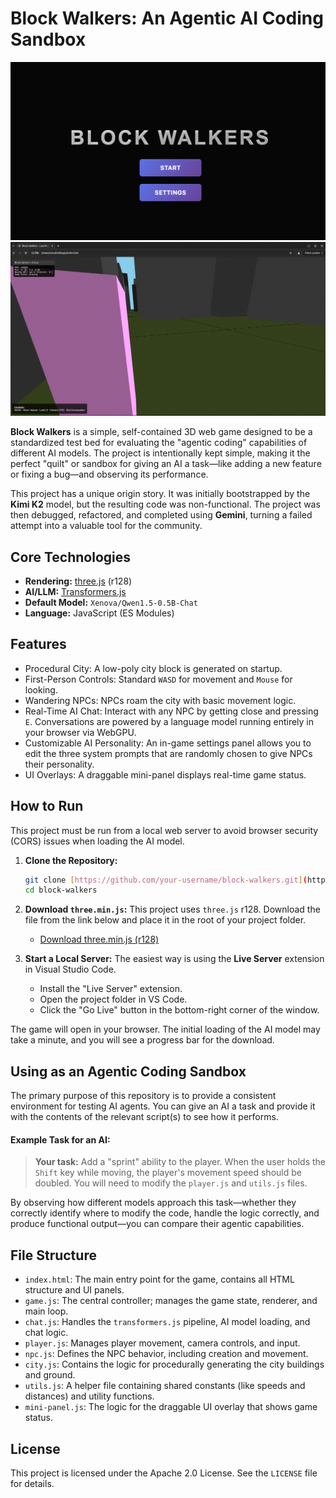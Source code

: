 # Block Walkers: An Agentic AI Coding Sandbox

![Block Walkers Gameplay](image2.png)
![Block Walkers Gameplay](image1.png)

**Block Walkers** is a simple, self-contained 3D web game designed to be a standardized test bed for evaluating the "agentic coding" capabilities of different AI models. The project is intentionally kept simple, making it the perfect "quilt" or sandbox for giving an AI a task—like adding a new feature or fixing a bug—and observing its performance.

This project has a unique origin story. It was initially bootstrapped by the **Kimi K2** model, but the resulting code was non-functional. The project was then debugged, refactored, and completed using **Gemini**, turning a failed attempt into a valuable tool for the community.

## Core Technologies

-   **Rendering:** [three.js](https://threejs.org/) (r128)
-   **AI/LLM:** [Transformers.js](https://github.com/xenova/transformers.js)
-   **Default Model:** `Xenova/Qwen1.5-0.5B-Chat`
-   **Language:** JavaScript (ES Modules)

## Features

-   Procedural City: A low-poly city block is generated on startup.
-   First-Person Controls: Standard `WASD` for movement and `Mouse` for looking.
-   Wandering NPCs: NPCs roam the city with basic movement logic.
-   Real-Time AI Chat: Interact with any NPC by getting close and pressing `E`. Conversations are powered by a language model running entirely in your browser via WebGPU.
-   Customizable AI Personality: An in-game settings panel allows you to edit the three system prompts that are randomly chosen to give NPCs their personality.
-   UI Overlays: A draggable mini-panel displays real-time game status.

## How to Run

This project must be run from a local web server to avoid browser security (CORS) issues when loading the AI model.

1.  **Clone the Repository:**
    ```bash
    git clone [https://github.com/your-username/block-walkers.git](https://github.com/your-username/block-walkers.git)
    cd block-walkers
    ```
2.  **Download `three.min.js`:**
    This project uses `three.js` r128. Download the file from the link below and place it in the root of your project folder.
    -   [Download three.min.js (r128)](https://cdnjs.cloudflare.com/ajax/libs/three.js/r128/three.min.js)

3.  **Start a Local Server:**
    The easiest way is using the **Live Server** extension in Visual Studio Code.
    -   Install the "Live Server" extension.
    -   Open the project folder in VS Code.
    -   Click the "Go Live" button in the bottom-right corner of the window.

The game will open in your browser. The initial loading of the AI model may take a minute, and you will see a progress bar for the download.

## Using as an Agentic Coding Sandbox

The primary purpose of this repository is to provide a consistent environment for testing AI agents. You can give an AI a task and provide it with the contents of the relevant script(s) to see how it performs.

#### **Example Task for an AI:**

> **Your task:** Add a "sprint" ability to the player. When the user holds the `Shift` key while moving, the player's movement speed should be doubled. You will need to modify the `player.js` and `utils.js` files.

By observing how different models approach this task—whether they correctly identify where to modify the code, handle the logic correctly, and produce functional output—you can compare their agentic capabilities.

## File Structure

-   `index.html`: The main entry point for the game, contains all HTML structure and UI panels.
-   `game.js`: The central controller; manages the game state, renderer, and main loop.
-   `chat.js`: Handles the `transformers.js` pipeline, AI model loading, and chat logic.
-   `player.js`: Manages player movement, camera controls, and input.
-   `npc.js`: Defines the NPC behavior, including creation and movement.
-   `city.js`: Contains the logic for procedurally generating the city buildings and ground.
-   `utils.js`: A helper file containing shared constants (like speeds and distances) and utility functions.
-   `mini-panel.js`: The logic for the draggable UI overlay that shows game status.

## License

This project is licensed under the Apache 2.0 License. See the `LICENSE` file for details.
